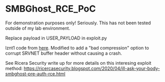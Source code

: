 # SMBGhost_RCE_PoC

For demonstration purposes only! Seriously. This has not been tested outside of my lab environment.

Replace payload in USER_PAYLOAD in exploit.py

lznt1 code from [here](https://github.com/you0708/lznt1). Modified to add a "bad compression" option to corrupt SRVNET buffer
header without causing a crash.

See Ricera Security write up for more details on this interesing exploit method: 
https://ricercasecurity.blogspot.com/2020/04/ill-ask-your-body-smbghost-pre-auth-rce.html

